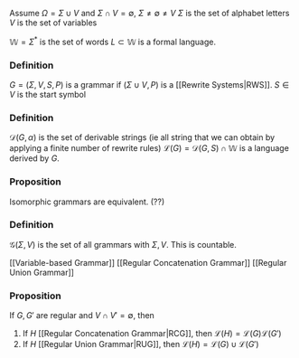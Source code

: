 Assume $\Omega=\Sigma \cup V$ and $\Sigma\cap V=\emptyset$, $\Sigma \neq \emptyset \neq V$
$\Sigma$ is the set of alphabet letters
$V$ is the set of variables

$\mathbb{W}=\Sigma ^{*}$ is the set of words
$L\subset \mathbb{W}$ is a formal language.
### Definition
$G=(\Sigma,V,S,P)$ is a grammar if $(\Sigma\cup V,P)$ is a [[Rewrite Systems|RWS]].
$S\in V$ is the start symbol

### Definition
$\mathcal{D}(G,\alpha)$ is the set of derivable strings (ie all string that we can obtain by applying a finite number of rewrite rules)
$\mathcal{L}(G)=\mathcal{D}(G,S)\cap \mathbb{W}$ is a language derived by $G$.

### Proposition
Isomorphic grammars are equivalent. (??)

### Definition
$\mathcal{G}(\Sigma,V)$ is the set of all grammars with $\Sigma,V$. This is countable.


[[Variable-based Grammar]]
[[Regular Concatenation Grammar]]
[[Regular Union Grammar]]
### Proposition
If $G,G'$ are regular and $V\cap V'=\emptyset$, then 
1. If $H$ [[Regular Concatenation Grammar|RCG]], then $\mathcal{L}(H)=\mathcal{L}(G)\mathcal{L}(G')$
2. If $H$ [[Regular Union Grammar|RUG]], then $\mathcal{L}(H)=\mathcal{L}(G)\cup \mathcal{L}(G')$